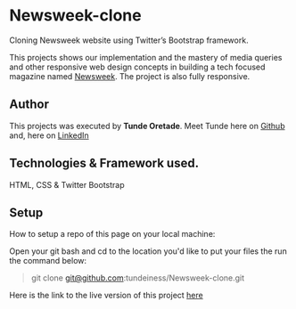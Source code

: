 # Newsweek-clone
Cloning Newsweek website using Twitter’s Bootstrap framework.

This projects shows our implementation and the mastery of media queries and other
responsive web design concepts in building a tech focused magazine named
[Newsweek](https://www.newsweek.com/). The project is also fully responsive.


## Author
This projects was executed by **Tunde Oretade**.
Meet Tunde here on  [Github](https://github.com/tundeiness/) and,  here on [LinkedIn](https://www.linkedin.com/in/tunde-oretade/)

## Technologies & Framework used.
HTML, CSS & Twitter Bootstrap


## Setup
How to setup a repo of this page on your local machine:

Open your git bash and cd to the location you'd like to put your files the run the command below:

>git clone git@github.com:tundeiness/Newsweek-clone.git


Here is the link to the live version of this project
[here](https://tundeiness.github.io/the-next-web-clone/)

